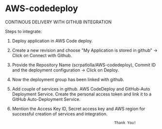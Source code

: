 # AWS-codedeploy

CONTINOUS DELIVERY WITH GITHUB INTEGRATION

Steps to integrate:

1) Deploy application in AWS Code deploy.

2) Create a new revision and choose "My Application is stored in github" -> Click on Connect with Github.

3) Provide the Repository Name (scrpatlolla/AWS-codedeploy), Commit ID and the deployment configuration -> Click on Deploy.

4) Now the deployment group has been linked with github.

5) Add couple of services in github. AWS CodeDeploy and GitHub-Auto Deployment Service. Create the personal access token and link it to a GitHub Auto-Deployment Service.

6) Mention the Access Key ID, Secret access key and AWS region for successful creation of services and integration.


                                                      Thank You!

